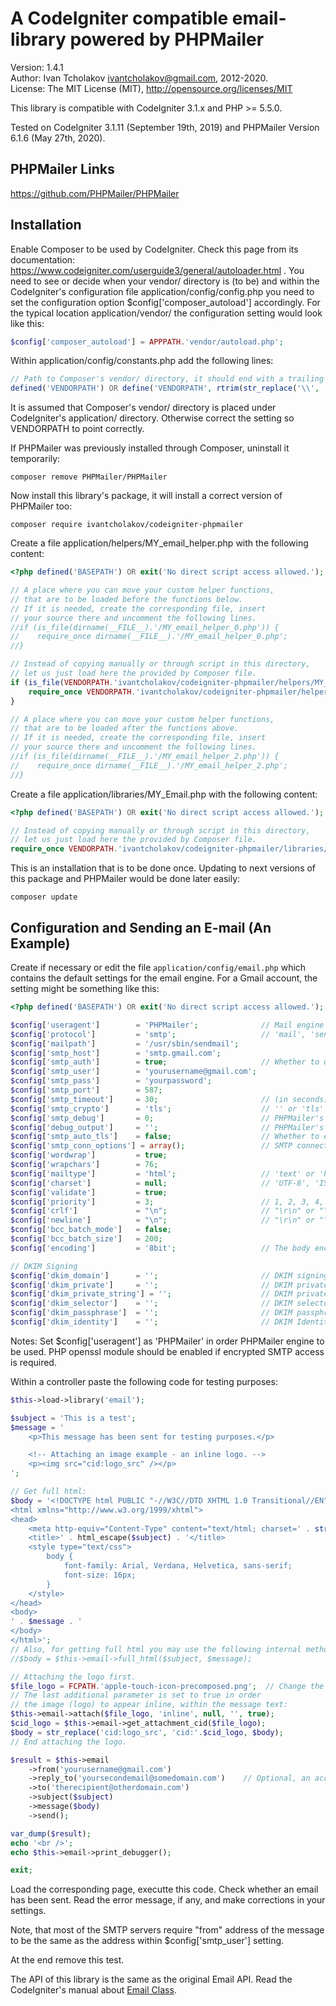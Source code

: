 A CodeIgniter compatible email-library powered by PHPMailer
===========================================================

Version: 1.4.1  
Author: Ivan Tcholakov <ivantcholakov@gmail.com>, 2012-2020.  
License: The MIT License (MIT), http://opensource.org/licenses/MIT

This library is compatible with CodeIgniter 3.1.x and PHP >= 5.5.0.

Tested on CodeIgniter 3.1.11 (September 19th, 2019) and PHPMailer Version 6.1.6 (May 27th, 2020).

PHPMailer Links
---------------

https://github.com/PHPMailer/PHPMailer

Installation
------------

Enable Composer to be used by CodeIgniter. Check this page from its documentation:
https://www.codeigniter.com/userguide3/general/autoloader.html .
You need to see or decide when your vendor/ directory is (to be) and within the
CodeIgniter's configuration file application/config/config.php you need to set the
configuration option $config['composer_autoload'] accordingly. For the typical location
application/vendor/ the configuration setting would look like this:

```php
$config['composer_autoload'] = APPPATH.'vendor/autoload.php';
```

Within application/config/constants.php add the following lines:

```php
// Path to Composer's vendor/ directory, it should end with a trailing slash.
defined('VENDORPATH') OR define('VENDORPATH', rtrim(str_replace('\\', '/', realpath(dirname(APPPATH.'vendor/autoload.php'))), '/').'/');
```

It is assumed that Composer's vendor/ directory is placed under CodeIgniter's
application/ directory. Otherwise correct the setting so VENDORPATH to point correctly.

If PHPMailer was previously installed through Composer, uninstall it temporarily:

```
composer remove PHPMailer/PHPMailer
```

Now install this library's package, it will install a correct version of PHPMailer too:

```
composer require ivantcholakov/codeigniter-phpmailer
```

Create a file application/helpers/MY_email_helper.php with the following content:

```php
<?php defined('BASEPATH') OR exit('No direct script access allowed.');

// A place where you can move your custom helper functions,
// that are to be loaded before the functions below.
// If it is needed, create the corresponding file, insert
// your source there and uncomment the following lines.
//if (is_file(dirname(__FILE__).'/MY_email_helper_0.php')) {
//    require_once dirname(__FILE__).'/MY_email_helper_0.php';
//}

// Instead of copying manually or through script in this directory,
// let us just load here the provided by Composer file.
if (is_file(VENDORPATH.'ivantcholakov/codeigniter-phpmailer/helpers/MY_email_helper.php')) {
    require_once VENDORPATH.'ivantcholakov/codeigniter-phpmailer/helpers/MY_email_helper.php';
}

// A place where you can move your custom helper functions,
// that are to be loaded after the functions above.
// If it is needed, create the corresponding file, insert
// your source there and uncomment the following lines.
//if (is_file(dirname(__FILE__).'/MY_email_helper_2.php')) {
//    require_once dirname(__FILE__).'/MY_email_helper_2.php';
//}
```

Create a file application/libraries/MY_Email.php with the following content:

```php
<?php defined('BASEPATH') OR exit('No direct script access allowed.');

// Instead of copying manually or through script in this directory,
// let us just load here the provided by Composer file.
require_once VENDORPATH.'ivantcholakov/codeigniter-phpmailer/libraries/MY_Email.php';
```

This is an installation that is to be done once. Updating to next versions of
this package and PHPMailer would be done later easily:

```
composer update
```

Configuration and Sending an E-mail (An Example)
------------------------------------------------

Create if necessary or edit the file `application/config/email.php` which contains
the default settings for the email engine. For a Gmail account, the setting might be something like this:

```php
<?php defined('BASEPATH') OR exit('No direct script access allowed.');

$config['useragent']        = 'PHPMailer';              // Mail engine switcher: 'CodeIgniter' or 'PHPMailer'
$config['protocol']         = 'smtp';                   // 'mail', 'sendmail', or 'smtp'
$config['mailpath']         = '/usr/sbin/sendmail';
$config['smtp_host']        = 'smtp.gmail.com';
$config['smtp_auth']        = true;                     // Whether to use SMTP authentication, boolean TRUE/FALSE. If this option is omited or if it is NULL, then SMTP authentication is used when both $config['smtp_user'] and $config['smtp_pass'] are non-empty strings.
$config['smtp_user']        = 'yourusername@gmail.com';
$config['smtp_pass']        = 'yourpassword';
$config['smtp_port']        = 587;
$config['smtp_timeout']     = 30;                       // (in seconds)
$config['smtp_crypto']      = 'tls';                    // '' or 'tls' or 'ssl'
$config['smtp_debug']       = 0;                        // PHPMailer's SMTP debug info level: 0 = off, 1 = commands, 2 = commands and data, 3 = as 2 plus connection status, 4 = low level data output.
$config['debug_output']     = '';                       // PHPMailer's SMTP debug output: 'html', 'echo', 'error_log' or user defined function with parameter $str and $level. NULL or '' means 'echo' on CLI, 'html' otherwise.
$config['smtp_auto_tls']    = false;                    // Whether to enable TLS encryption automatically if a server supports it, even if `smtp_crypto` is not set to 'tls'.
$config['smtp_conn_options'] = array();                 // SMTP connection options, an array passed to the function stream_context_create() when connecting via SMTP.
$config['wordwrap']         = true;
$config['wrapchars']        = 76;
$config['mailtype']         = 'html';                   // 'text' or 'html'
$config['charset']          = null;                     // 'UTF-8', 'ISO-8859-15', ...; NULL (preferable) means config_item('charset'), i.e. the character set of the site.
$config['validate']         = true;
$config['priority']         = 3;                        // 1, 2, 3, 4, 5; on PHPMailer useragent NULL is a possible option, it means that X-priority header is not set at all, see https://github.com/PHPMailer/PHPMailer/issues/449
$config['crlf']             = "\n";                     // "\r\n" or "\n" or "\r"
$config['newline']          = "\n";                     // "\r\n" or "\n" or "\r"
$config['bcc_batch_mode']   = false;
$config['bcc_batch_size']   = 200;
$config['encoding']         = '8bit';                   // The body encoding. For CodeIgniter: '8bit' or '7bit'. For PHPMailer: '8bit', '7bit', 'binary', 'base64', or 'quoted-printable'.

// DKIM Signing
$config['dkim_domain']      = '';                       // DKIM signing domain name, for exmple 'example.com'.
$config['dkim_private']     = '';                       // DKIM private key, set as a file path.
$config['dkim_private_string'] = '';                    // DKIM private key, set directly from a string.
$config['dkim_selector']    = '';                       // DKIM selector.
$config['dkim_passphrase']  = '';                       // DKIM passphrase, used if your key is encrypted.
$config['dkim_identity']    = '';                       // DKIM Identity, usually the email address used as the source of the email.
```

Notes:
Set $config['useragent'] as 'PHPMailer' in order PHPMailer engine to be used.
PHP openssl module should be enabled if encrypted SMTP access is required.

Within a controller paste the following code for testing purposes:

```php
$this->load->library('email');

$subject = 'This is a test';
$message = '
    <p>This message has been sent for testing purposes.</p>

    <!-- Attaching an image example - an inline logo. -->
    <p><img src="cid:logo_src" /></p>
';

// Get full html:
$body = '<!DOCTYPE html PUBLIC "-//W3C//DTD XHTML 1.0 Transitional//EN" "http://www.w3.org/TR/xhtml1/DTD/xhtml1-transitional.dtd">
<html xmlns="http://www.w3.org/1999/xhtml">
<head>
    <meta http-equiv="Content-Type" content="text/html; charset=' . strtolower(config_item('charset')) . '" />
    <title>' . html_escape($subject) . '</title>
    <style type="text/css">
        body {
            font-family: Arial, Verdana, Helvetica, sans-serif;
            font-size: 16px;
        }
    </style>
</head>
<body>
' . $message . '
</body>
</html>';
// Also, for getting full html you may use the following internal method:
//$body = $this->email->full_html($subject, $message);

// Attaching the logo first.
$file_logo = FCPATH.'apple-touch-icon-precomposed.png';  // Change the path accordingly.
// The last additional parameter is set to true in order
// the image (logo) to appear inline, within the message text:
$this->email->attach($file_logo, 'inline', null, '', true);
$cid_logo = $this->email->get_attachment_cid($file_logo);
$body = str_replace('cid:logo_src', 'cid:'.$cid_logo, $body);
// End attaching the logo.

$result = $this->email
    ->from('yourusername@gmail.com')
    ->reply_to('yoursecondemail@somedomain.com')    // Optional, an account where a human being reads.
    ->to('therecipient@otherdomain.com')
    ->subject($subject)
    ->message($body)
    ->send();

var_dump($result);
echo '<br />';
echo $this->email->print_debugger();

exit;
```

Load the corresponding page, executte this code. Check whether an email has been sent. Read the error message, if any, and make corrections in your settings.

Note, that most of the SMTP servers require "from" address of the message to be the same as the address within $config['smtp_user'] setting.

At the end remove this test.

The API of this library is the same as the original Email API. Read the CodeIgniter's manual about [Email Class](https://www.codeigniter.com/userguide3/libraries/email.html).
